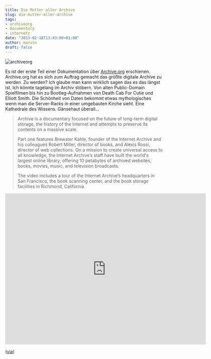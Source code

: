 ```yaml
---
title: Die Mutter aller Archive
slug: die-mutter-aller-archive
tags:
- archiveorg
- documentary
- internetz
date: "2013-02-18T13:43:00+01:00"
author: marvin
draft: false
---
```

![archiveorg](/images/archiveorg.jpg)

Es ist der erste Teil einer Dokumentation über
[Archive.org](http://archive.org) erschienen. Archive.org hat es sich
zum Auftrag gemacht das größte digitale Archive zu werden. Zu werden?
Ich glaube man kann wirklich sagen das es das längst ist. Ich könnte
tagelang im Archiv stöbern. Von alten Public-Domain Spielfilmen bis hin
zu Bootleg-Aufnahmen von Death Cab For Cutie und Elliott Smith. Die
Schönheit von Daten bekommt etwas mythologisches wenn man die
Server-Racks in einer umgebauten Kirche sieht. Eine Kathedrale des
Wissens. Gänsehaut überall...

> Archive is a documentary focused on the future of long-term digital
> storage, the history of the Internet and attempts to preserve its
> contents on a massive scale.
>
> Part one features Brewster Kahle, founder of the Internet Archive and
> his colleagues Robert Miller, director of books, and Alexis Rossi,
> director of web collections. On a mission to create universal access
> to all knowledge, the Internet Archive’s staff have built the world's
> largest online library, offering 10 petabytes of archived websites,
> books, movies, music, and television broadcasts.
>
> The video includes a tour of the Internet Archive’s headquarters in
> San Francisco, the book scanning center, and the book storage
> facilities in Richmond, California.

<iframe src="http://archive.org/embed/archive_documentary_internet_archive_sequence" width="640" height="480" frameborder="0" webkitallowfullscreen="true" mozallowfullscreen="true" allowfullscreen></iframe>

([via](http://www.crackajack.de/2013/02/15/the-internet-archive-documentary/))